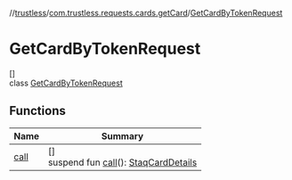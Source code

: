 //[trustless](../../../index.md)/[com.trustless.requests.cards.getCard](../index.md)/[GetCardByTokenRequest](index.md)

# GetCardByTokenRequest

[]\
class [GetCardByTokenRequest](index.md)

## Functions

| Name | Summary |
|---|---|
| [call](call.md) | []<br>suspend fun [call](call.md)(): [StaqCardDetails](../../com.trustless.requests.cards/-staq-card-details/index.md) |
